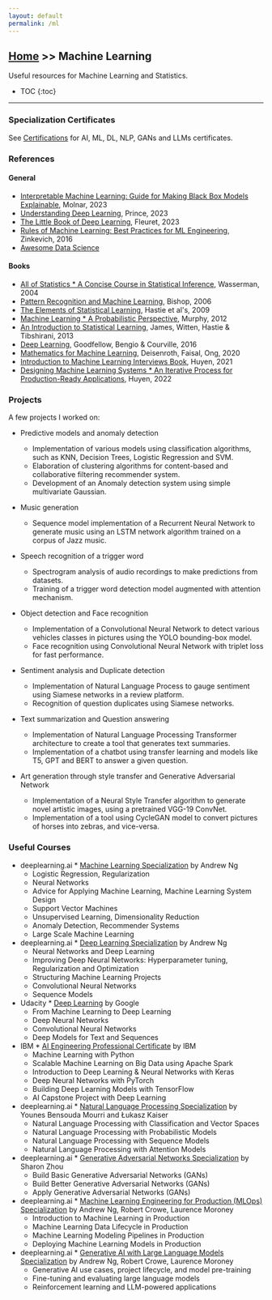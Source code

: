 ```yaml
---
layout: default
permalink: /ml
---
```


## [Home](/) >> Machine Learning

Useful resources for Machine Learning and Statistics.

* TOC
{:toc}

* * *

### Specialization Certificates

See [Certifications](./ct) for AI, ML, DL, NLP, GANs and LLMs certificates.

### References

#### General

* [Interpretable Machine Learning:  Guide for Making Black Box Models Explainable](https://christophm.github.io/interpretable-ml-book/), Molnar, 2023
* [Understanding Deep Learning](https://udlbook.github.io/udlbook/), Prince, 2023
* [The Little Book of Deep Learning](https://fleuret.org/francois/), Fleuret, 2023
* [Rules of Machine Learning: Best Practices for ML Engineering](https://martin.zinkevich.org/rules_of_ml/rules_of_ml.pdf), Zinkevich, 2016
* [Awesome Data Science](https://github.com/academic/awesome-datascience)

#### Books

* [All of Statistics * A Concise Course in Statistical Inference](http://www.stat.cmu.edu/~larry/all-of-statistics/), Wasserman, 2004
* [Pattern Recognition and Machine Learning](https://www.springer.com/gp/book/9780387310732), Bishop, 2006
* [The Elements of Statistical Learning](https://web.stanford.edu/~hastie/ElemStatLearn/), Hastie et al's, 2009
* [Machine Learning * A Probabilistic Perspective](https://www.cs.ubc.ca/~murphyk/MLbook/), Murphy, 2012
* [An Introduction to Statistical Learning](http://www-bcf.usc.edu/~gareth/ISL/), James, Witten, Hastie & Tibshirani, 2013
* [Deep Learning](http://www.deeplearningbook.org/), Goodfellow, Bengio & Courville, 2016
* [Mathematics for Machine Learning](https://mml-book.github.io/), Deisenroth, Faisal, Ong, 2020
* [Introduction to Machine Learning Interviews Book](https://huyenchip.com/ml-interviews-book/), Huyen, 2021
* [Designing Machine Learning Systems * An Iterative Process for Production-Ready Applications](https://www.oreilly.com/library/view/designing-machine-learning/9781098107956/), Huyen, 2022


### Projects

A few projects I worked on:

* Predictive models and anomaly detection
  * Implementation of various models using classification algorithms, such as KNN, Decision Trees, Logistic Regression and SVM.
  * Elaboration of clustering algorithms for content-based and collaborative filtering recommender system.
  * Development of an Anomaly detection system using simple multivariate Gaussian.

* Music generation
  * Sequence model implementation of a Recurrent Neural Network to generate music using an LSTM network algorithm trained on a corpus of Jazz music.

* Speech recognition of a trigger word
  * Spectrogram analysis of audio recordings to make predictions from datasets.
  * Training of a trigger word detection model augmented with attention mechanism.

* Object detection and Face recognition
  * Implementation of a Convolutional Neural Network to detect various vehicles classes in pictures using the YOLO bounding-box model.
  * Face recognition using Convolutional Neural Network with triplet loss for fast performance.

* Sentiment analysis and Duplicate detection
  * Implementation of Natural Language Process to gauge sentiment using Siamese networks in a review platform.
  * Recognition of question duplicates using Siamese networks.

* Text summarization and Question answering
  * Implementation of Natural Language Processing Transformer architecture to create a tool that generates text summaries.
  * Implementation of a chatbot using transfer learning and models like T5, GPT and BERT to answer a given question.

* Art generation through style transfer and Generative Adversarial Network
  * Implementation of a Neural Style Transfer algorithm to generate novel artistic images, using a pretrained VGG-19 ConvNet.
  * Implementation of a tool using CycleGAN model to convert pictures of horses into zebras, and vice-versa.


### Useful Courses

* deeplearning.ai * [Machine Learning Specialization](https://www.deeplearning.ai/courses/machine-learning-specialization/) by Andrew Ng
  * Logistic Regression, Regularization
  * Neural Networks
  * Advice for Applying Machine Learning, Machine Learning System Design
  * Support Vector Machines
  * Unsupervised Learning, Dimensionality Reduction
  * Anomaly Detection, Recommender Systems
  * Large Scale Machine Learning
* deeplearning.ai * [Deep Learning Specialization](https://www.deeplearning.ai/) by Andrew Ng
  * Neural Networks and Deep Learning
  * Improving Deep Neural Networks: Hyperparameter tuning, Regularization and Optimization
  * Structuring Machine Learning Projects
  * Convolutional Neural Networks
  * Sequence Models
* Udacity * [Deep Learning](https://www.udacity.com/course/deep-learning--ud730) by Google
  * From Machine Learning to Deep Learning
  * Deep Neural Networks
  * Convolutional Neural Networks
  * Deep Models for Text and Sequences
* IBM * [AI Engineering Professional Certificate](https://www.coursera.org/professional-certificates/ai-engineer) by IBM
  * Machine Learning with Python
  * Scalable Machine Learning on Big Data using Apache Spark
  * Introduction to Deep Learning & Neural Networks with Keras
  * Deep Neural Networks with PyTorch
  * Building Deep Learning Models with TensorFlow
  * AI Capstone Project with Deep Learning
* deeplearning.ai * [Natural Language Processing Specialization](https://www.deeplearning.ai/) by Younes Bensouda Mourri and Łukasz Kaiser
  * Natural Language Processing with Classification and Vector Spaces
  * Natural Language Processing with Probabilistic Models
  * Natural Language Processing with Sequence Models
  * Natural Language Processing with Attention Models
* deeplearning.ai * [Generative Adversarial Networks Specialization](https://www.deeplearning.ai/) by Sharon Zhou
  * Build Basic Generative Adversarial Networks (GANs)
  * Build Better Generative Adversarial Networks (GANs)
  * Apply Generative Adversarial Networks (GANs)
* deeplearning.ai * [Machine Learning Engineering for Production (MLOps) Specialization](https://www.deeplearning.ai/) by Andrew Ng, Robert Crowe, Laurence Moroney
  * Introduction to Machine Learning in Production
  * Machine Learning Data Lifecycle in Production
  * Machine Learning Modeling Pipelines in Production
  * Deploying Machine Learning Models in Production
* deeplearning.ai * [Generative AI with Large Language Models Specialization](https://www.deeplearning.ai/) by Andrew Ng, Robert Crowe, Laurence Moroney
  * Generative AI use cases, project lifecycle, and model pre-training
  * Fine-tuning and evaluating large language models
  * Reinforcement learning and LLM-powered applications
